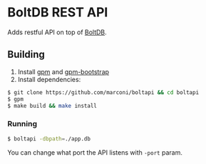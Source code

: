 # BoltDB REST API

Adds restful API on top of [BoltDB](https://github.com/boltdb/bolt).

## Building

1. Install [gpm](https://github.com/pote/gpm) and [gpm-bootstrap](https://github.com/pote/gpm-bootstrap)
2. Install dependencies:

```bash
$ git clone https://github.com/marconi/boltapi && cd boltapi
$ gpm
$ make build && make install
```

### Running

```bash
$ boltapi -dbpath=./app.db
```

You can change what port the API listens with `-port` param.
